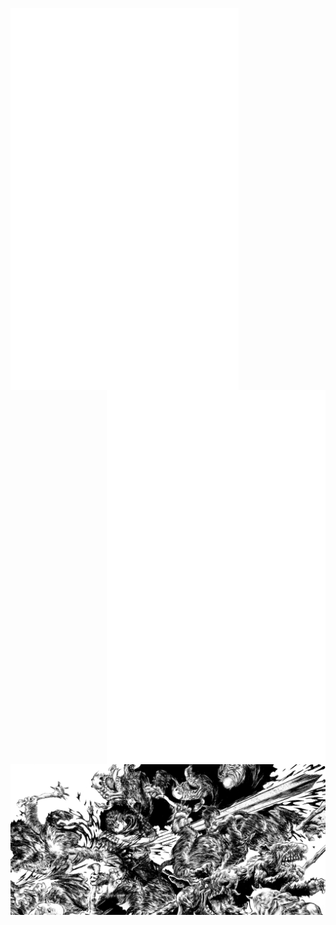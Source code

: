 
<a href="https://github.com/niccolo-fato" target="_blank"> <img align="left" width="365" src="metrics.svg"> </a>
<a href="https://anilist.co/user/Nick666/" target="_blank"> <img align="right" width="350" src="metrics.personal.anilist.svg" alt="cplusplus" /> </a>
<a><img align="center" width="1000" src="./photos/gatsu2.png"></a>



